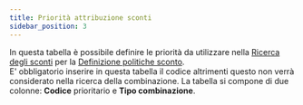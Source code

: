 ```yaml
---
title: Priorità attribuzione sconti
sidebar_position: 3
---
```


In questa tabella è possibile definire le priorità da utilizzare nella [Ricerca degli sconti](/docs/sales/price-control/combination) per la [Definizione politiche sconto](/docs/sales/price-control/definition).     
E' obbligatorio inserire in questa tabella il codice altrimenti questo non verrà considerato nella ricerca della combinazione. La tabella si compone di due colonne: **Codice** prioritario e **Tipo combinazione**.